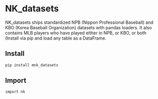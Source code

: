 # NK_datasets

NK_datasets ships standardized NPB (Nippon Professional Baseball) and KBO (Korea Baseball Organization) datasets with pandas loaders. It also contains MLB players who have played either in NPB, or KBO, or both (Install via pip and load any table as a DataFrame.

## Install

```bash
pip install mnk_datasets
```

## Import

```bash
import nk
```
